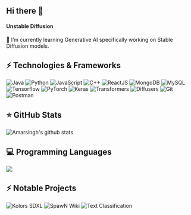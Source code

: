 ## Hi there 👋

<!--
**spawn08/spawn08** is a ✨ _special_ ✨ repository because its `README.md` (this file) appears on your GitHub profile.

Here are some ideas to get you started:

- 🔭 I’m currently working on ...
- 🌱 I’m currently learning ...
- 👯 I’m looking to collaborate on ...
- 🤔 I’m looking for help with ...
- 💬 Ask me about ...
- 📫 How to reach me: ...
- 😄 Pronouns: ...
- ⚡ Fun fact: ...
-->

<h4>Unstable Diffusion</h4>
<p>🌱 I’m currently learning Generative AI specifically working on Stable Diffusion models. </p>

## ⚡ Technologies & Frameworks
![Java](https://img.shields.io/badge/Code-Java-informational?style=flat-square&logo=openjdk&logoColor=white&color=2bbc8a)
![Python](https://img.shields.io/badge/Code-Python-informational?style=flat-square&logo=python&logoColor=white&color=2bbc8a)
![JavaScript](https://img.shields.io/badge/Code-JavaScript-informational?style=flat-square&logo=javascript&logoColor=white&color=2bbc8a)
![C++](https://img.shields.io/badge/Code-C++-informational?style=flat-square&logo=c&logoColor=white&color=2bbc8a)
![ReactJS](https://img.shields.io/badge/Tools-ReactJS-informational?style=flat-square&logo=react&logoColor=white&color=2bbc8a)
![MongoDB](https://img.shields.io/badge/Tools-MongoDB-informational?style=flat-square&logo=mongodb&logoColor=white&color=2bbc8a)
![MySQL](https://img.shields.io/badge/Tools-MySQL-informational?style=flat-square&logo=mysql&logoColor=white&color=2bbc8a)
![Tensorflow](https://img.shields.io/badge/Tools-Tensorflow-informational?style=flat-square&logo=tensorflow&logoColor=white&color=2bbc8a)
![PyTorch](https://img.shields.io/badge/Tools-Pytorch-informational?style=flat-square&logo=pytorch&logoColor=white&color=2bbc8a)
![Keras](https://img.shields.io/badge/Tools-Keras-informational?style=flat-square&logo=keras&logoColor=white&color=2bbc8a)
![Transformers](https://img.shields.io/badge/Tools-Transformers-informational?style=flat-square&logo=transformers&logoColor=white&color=2bbc8a)
![Diffusers](https://img.shields.io/badge/Tools-Diffusers-informational?style=flat-square&logo=diffusers&logoColor=white&color=2bbc8a)
![Git](https://img.shields.io/badge/Tools-Git-informational?style=flat-square&logo=git&logoColor=white&color=2bbc8a)
![Postman](https://img.shields.io/badge/Tools-Postman-informational?style=flat-square&logo=postman&logoColor=white&color=2bbc8a)

## &#11088; GitHub Stats

![Amarsingh's github stats](https://github-readme-stats.vercel.app/api?username=spawn08&show_icons=true&theme=radical&include_all_commits=true&hide_title=true)

## 💻 Programming Languages

<img src="https://github-readme-stats.vercel.app/api/top-langs/?username=spawn08&layout=compact&title_color=ffffff&text_color=c9cacc&icon_color=2bbc8a&bg_color=1d1f21" />

## ⚡ Notable Projects
![Kolors SDXL](https://github.com/spawn08/kolors-sdxl)
![SpawN Wiki](https://github.com/spawn08/spawnwiki)
![Text Classification](https://github.com/spawn08/SpawN-ML-Bot-Backend)

